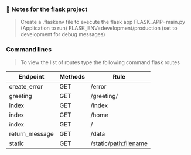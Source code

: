 ### :koala: Notes for the flask project

> Create a .flaskenv file to execute the flask app
> FLASK_APP=main.py (Application to run)
> FLASK_ENV=development/production (set to development for debug messages)


### Command lines
> To view the list of routes type the following command 
> flask routes 
 
|Endpoint      | Methods | Rule                   |
|--------------| ------- | -----------------------|
|create_error  | GET     |/error                  |
|greeting      | GET     |/greeting/<name>        |
|index         |  GET    | /index                 |
|index         |  GET    | /home                  |
|index         | GET     |/                       |
|return_message|  GET    | /data                  |
|static        | GET     |/static/<path:filename> |